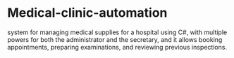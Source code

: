 # Medical-clinic-automation
system for managing medical supplies for a hospital using C#, with multiple powers for both the administrator and the secretary, and it allows booking appointments, preparing examinations, and reviewing previous inspections.
